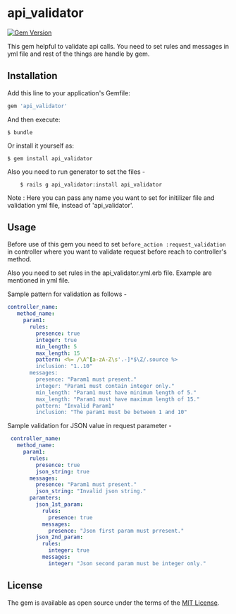 # api_validator
[![Gem Version](https://badge.fury.io/rb/api_validator.svg)](https://badge.fury.io/rb/api_validator)

This gem helpful to validate api calls. You need to set rules and messages in yml file and rest of the things are handle by gem.

## Installation

Add this line to your application's Gemfile:

```ruby
gem 'api_validator'
```

And then execute:

    $ bundle

Or install it yourself as:

    $ gem install api_validator

Also you need to run generator to set the files -

		$ rails g api_validator:install api_validator

Note : Here you can pass any name you want to set for initilizer file and validation yml file, instead of 'api_validator'.

## Usage

Before use of this gem you need to set ``` before_action :request_validation ``` in controller where you want to validate request before reach to controller's method.

Also you need to set rules in the api_validator.yml.erb file. Example are mentioned in yml file.

Sample pattern for validation as follows - 

```yaml
controller_name:
   method_name:
     param1:
       rules:
         presence: true
         integer: true
         min_length: 5
         max_length: 15
         pattern: <%= /\A^[a-zA-Z\s'.-]*$\Z/.source %>
         inclusion: "1..10"
       messages:
         presence: "Param1 must present."
         integer: "Param1 must contain integer only."
         min_length: "Param1 must have minimum length of 5."
         max_length: "Param1 must have maximum length of 15."
         pattern: "Invalid Param1"
         inclusion: "The param1 must be between 1 and 10"
```

Sample validation for JSON value in request parameter -

```yaml
 controller_name:
   method_name:
     param1:
       rules:
         presence: true
         json_string: true
       messages:
         presence: "Param1 must present."
         json_string: "Invalid json string."
       paramters:
         json_1st_param:
           rules:
             presence: true
           messages:
             presence: "Json first param must prresent."
         json_2nd_param:
           rules:
             integer: true
           messages:
             integer: "Json second param must be integer only."
```
## License

The gem is available as open source under the terms of the [MIT License](http://opensource.org/licenses/MIT).

